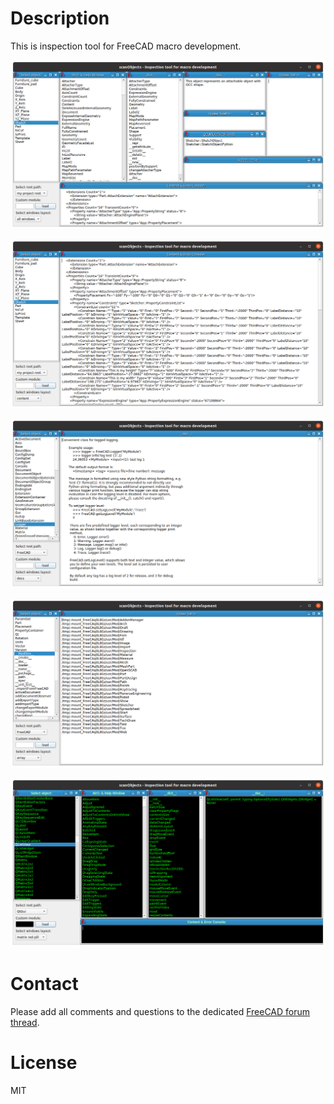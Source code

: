 # Description

This is inspection tool for FreeCAD macro development.

![001](https://raw.githubusercontent.com/dprojects/scanObjects/master/Screenshots/001.png)

![002](https://raw.githubusercontent.com/dprojects/scanObjects/master/Screenshots/002.png)

![003](https://raw.githubusercontent.com/dprojects/scanObjects/master/Screenshots/003.png)

![004](https://raw.githubusercontent.com/dprojects/scanObjects/master/Screenshots/004.png)

![005](https://raw.githubusercontent.com/dprojects/scanObjects/master/Screenshots/005.png)

# Contact

Please add all comments and questions to the dedicated
[FreeCAD forum thread](https://forum.freecadweb.org/viewtopic.php?f=22&t=65395).

# License

MIT
